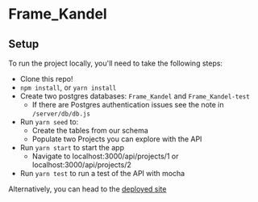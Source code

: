 # Frame_Kandel

## Setup

To run the project locally, you'll need to take the following steps:

* Clone this repo!
* `npm install`, or `yarn install`
* Create two postgres databases: `Frame_Kandel` and `Frame_Kandel-test`
  * If there are Postgres authentication issues see the note in `/server/db/db.js`
* Run `yarn seed` to:
  * Create the tables from our schema
  * Populate two Projects you can explore with the API
* Run `yarn start` to start the app
  * Navigate to localhost:3000/api/projects/1 or localhost:3000/api/projects/2
* Run `yarn test` to run a test of the API with mocha

Alternatively, you can head to the [deployed site](https://nestedfolders.herokuapp.com)


